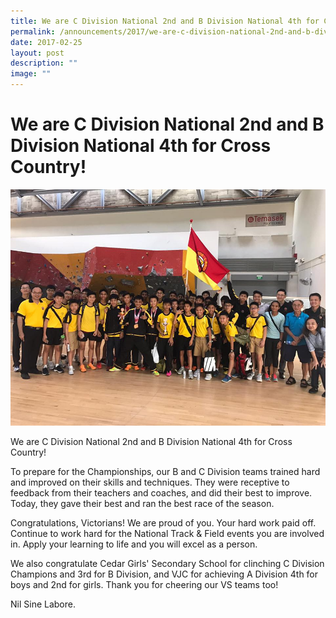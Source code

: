 ```yaml
---
title: We are C Division National 2nd and B Division National 4th for Cross Country!
permalink: /announcements/2017/we-are-c-division-national-2nd-and-b-division-national-4th-for-cross-country/
date: 2017-02-25
layout: post
description: ""
image: ""
---
```

# **We are C Division National 2nd and B Division National 4th for Cross Country!**

![](/images/Cross-Country-7.jpg)

We are C Division National 2nd and B Division National 4th for Cross Country!

To prepare for the Championships, our B and C Division teams trained hard and improved on their skills and techniques. They were receptive to feedback from their teachers and coaches, and did their best to improve. Today, they gave their best and ran the best race of the season.

Congratulations, Victorians! We are proud of you. Your hard work paid off. Continue to work hard for the National Track & Field events you are involved in. Apply your learning to life and you will excel as a person.

We also congratulate Cedar Girls' Secondary School for clinching C Division Champions and 3rd for B Division, and VJC for achieving A Division 4th for boys and 2nd for girls. Thank you for cheering our VS teams too!

Nil Sine Labore.